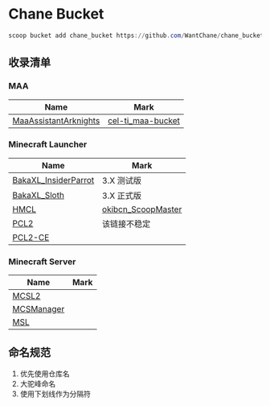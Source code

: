 # Chane Bucket

```powershell
scoop bucket add chane_bucket https://github.com/WantChane/chane_bucket.git
```

## 收录清单

### MAA

| Name                                      | Mark                                                                                  |
| ----------------------------------------- | ------------------------------------------------------------------------------------- |
| [MaaAssistantArknights](https://maa.plus) | [cel-ti_maa-bucket](https://github.com/cel-ti/maa-bucket/blob/master/bucket/maa.json) |

### Minecraft Launcher

| Name                                                    | Mark                                                                                     |
| ------------------------------------------------------- | ---------------------------------------------------------------------------------------- |
| [BakaXL_InsiderParrot](https://www.bakaxl.com)          | 3.X 测试版                                                                               |
| [BakaXL_Sloth](https://www.bakaxl.com)                  | 3.X 正式版                                                                               |
| [HMCL](https://github.com/huanghongxun/HMCL)            | [okibcn_ScoopMaster](https://github.com/okibcn/ScoopMaster/blob/master/bucket/hmcl.json) |
| [PCL2](https://github.com/Hex-Dragon/PCL2)              | 该链接不稳定                                                                             |
| [PCL2-CE](https://pcl-community.github.io/PCL2-CE-Web/) |                                                                                          |

### Minecraft Server

| Name                                      | Mark |
| ----------------------------------------- | ---- |
| [MCSL2](https://mcsl.com.cn/)             |      |
| [MCSManager](https://www.mcsmanager.com/) |      |
| [MSL](https://www.mslmc.cn/)              |      |

## 命名规范

1. 优先使用仓库名
2. 大驼峰命名
3. 使用下划线作为分隔符
